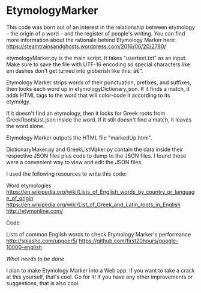 # EtymologyMarker

This code was born out of an interest in the relationship between etymology – the origin of a word – and the register of people's writing. You can find more information about the rationale behind Etymology Marker here: https://steamtrainsandghosts.wordpress.com/2016/06/20/2780/

etymologyMarker.py is the main script. It takes "usertext.txt" as an input. Make sure to save the file with UTF-16 encoding so special characters like em dashes don't get turned into gibberish like this: â€“.

Etymology Marker strips words of their punctuation, prefixes, and suffixes, then looks each word up in etymologyDictionary.json. If it finds a match, it adds HTML tags to the word that will color-code it according to its etymolgy.

If it doesn't find an etymology, then it looks for Greek roots from GreekRootsList.json inside the word. If it still doesn't find a match, it leaves the word alone.

Etymology Marker outputs the HTML file "markedUp.html".

DictionaryMaker.py and GreekListMaker.py contain the data inside their respective JSON files plus code to dump to the JSON files. I found these were a convenient way to view and edit the JSON files.

I used the following resources to write this code:

Word etymologies
https://en.wikipedia.org/wiki/Lists_of_English_words_by_country_or_language_of_origin
https://en.wikipedia.org/wiki/List_of_Greek_and_Latin_roots_in_English
http://etymonline.com/

Code


Lists of common English words to check Etymology Marker's performance
http://splasho.com/upgoer5/
https://github.com/first20hours/google-10000-english

*What needs to be done*

I plan to make Etymology Marker into a Web app. If you want to take a crack at this yourself, that's cool. Go for it! If you have any other improvements or suggestions, that is also cool.

